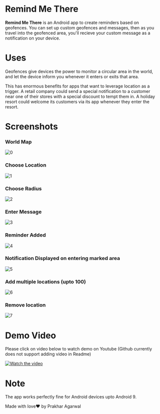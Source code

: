 # Remind Me There

**Remind Me There** is an Android app to create reminders based on geofences. You can set up custom geofences and messages, then as you travel into the geofenced area, you'll recieve your custom message as a notification on your device.

# Uses

Geofences give devices the power to monitor a circular area in the world, and let the device inform you whenever it enters or exits that area.

This has enormous benefits for apps that want to leverage location as a trigger. A retail company could send a special notification to a customer near one of their stores with a special discount to tempt them in. A holiday resort could welcome its customers via its app whenever they enter the resort.


# Screenshots

### World Map
![0](https://github.com/Prakhar-Agarwal-byte/RemindMeThere/blob/master/raw/0.jpeg)

### Choose Location
![1](https://github.com/Prakhar-Agarwal-byte/RemindMeThere/blob/master/raw/1.jpeg)

### Choose Radius
![2](https://github.com/Prakhar-Agarwal-byte/RemindMeThere/blob/master/raw/2.jpeg)

### Enter Message
![3](https://github.com/Prakhar-Agarwal-byte/RemindMeThere/blob/master/raw/3.jpeg)

### Reminder Added
![4](https://github.com/Prakhar-Agarwal-byte/RemindMeThere/blob/master/raw/4.jpeg)

### Notification Displayed on entering marked area
![5](https://github.com/Prakhar-Agarwal-byte/RemindMeThere/blob/master/raw/5.png)

### Add multiple locations (upto 100)
![6](https://github.com/Prakhar-Agarwal-byte/RemindMeThere/blob/master/raw/6.jpeg)

### Remove location
![7](https://github.com/Prakhar-Agarwal-byte/RemindMeThere/blob/master/raw/7.jpeg)


# Demo Video

Please click on video below to watch demo on Youtube (Github currently does not support adding video in Readme)

[![Watch the video](https://github.com/Prakhar-Agarwal-byte/RemindMeThere/blob/master/raw/5.png)](https://www.youtube.com/watch?v=VXVat7tJf8w&ab_channel=PrakharAgarwal)


# Note

The app works perfectly fine for Android devices upto Android 9.

Made with love:heart: by Prakhar Agarwal
